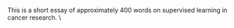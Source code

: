 <!--StartFragment-->

This is a short essay of approximately 400 words on supervised learning in cancer research. 
\


<!--EndFragment-->

